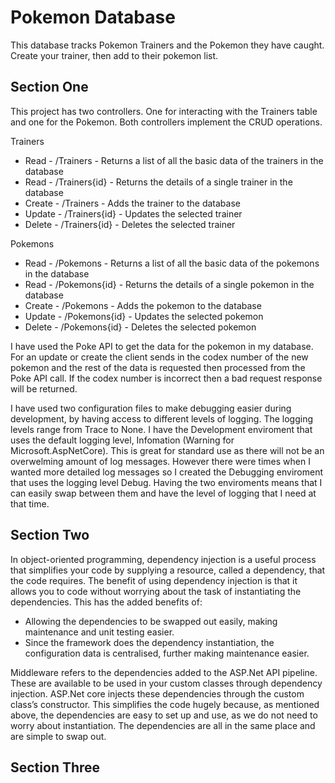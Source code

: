 # Pokemon Database
This database tracks Pokemon Trainers and the Pokemon they have caught. Create your trainer, then add to their pokemon list.

## Section One
This project has two controllers. One for interacting with the Trainers table and one for the Pokemon. Both controllers implement the CRUD operations.

Trainers
* Read - /Trainers - Returns a list of all the basic data of the trainers in the database
* Read  - /Trainers{id} - Returns the details of a single trainer in the database
* Create - /Trainers - Adds the trainer to the database 
* Update - /Trainers{id} - Updates the selected trainer
* Delete - /Trainers{id} - Deletes the selected trainer

Pokemons
* Read - /Pokemons - Returns a list of all the basic data of the pokemons in the database
* Read  - /Pokemons{id} - Returns the details of a single pokemon in the database
* Create - /Pokemons - Adds the pokemon to the database 
* Update - /Pokemons{id} - Updates the selected pokemon
* Delete - /Pokemons{id} - Deletes the selected pokemon

I have used the Poke API to get the data for the pokemon in my database. For an update or create the client sends in the codex number of the new pokemon and the rest of the data is requested then processed from the Poke API call.  If the codex number is incorrect then a bad request response will be returned. 

I have used two configuration files to make debugging easier during development, by having access to different levels of logging. The logging levels range from Trace to None. I have the Development enviroment that uses the default logging level, Infomation (Warning for Microsoft.AspNetCore). This is great for standard use as there will not be an overwelming amount of log messages. However there were times when I wanted more detailed log messages so I created the Debugging enviroment that uses the logging level Debug. Having the two enviroments means that I can easily swap between them and have the level of logging that I need at that time.

## Section Two
In object-oriented programming, dependency injection is a useful process that simplifies your code by supplying a resource, called a dependency, that the code requires. 
The benefit of using dependency injection is that it allows you to code without worrying about the task of instantiating the dependencies. This has the added benefits of:
* Allowing the dependencies to be swapped out easily, making maintenance and unit testing easier.  
* Since the framework does the dependency instantiation, the configuration data is centralised, further making maintenance easier.

Middleware refers to the dependencies added to the ASP.Net API pipeline. These are available to be used in your custom classes through dependency injection. ASP.Net core injects these dependencies through the custom class’s constructor. This simplifies the code hugely because, as mentioned above, the dependencies are easy to set up and use, as we do not need to worry about instantiation. The dependencies are all in the same place and are simple to swap out.

## Section Three

